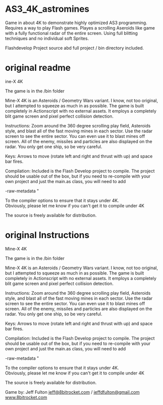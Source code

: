 # AS3_4K_astromines
Game in about 4K to demonstrate highly optimized AS3 programming.  Requires a way to play Flash games. 
Playes a scrolling Aseroids like game with a fully functional radar of the entire screen. Using full blitting techniques and no individual soft
Sprites. 

Flashdevelop Project source abd full project / bin directory included. 

# original readme
ine-X 4K

The game is in the /bin folder

Mine-X 4K is an Asteroids / Geometry Wars variant. I know, not too original, but I attempted to squeeze as much in as possible. The game is built completely in Actionscript with no external assets. It employs a completely blit game screen and pixel perfect collision detection.   

Instructions: Zoom around the 360 degree scrolling play field, Asteroids style, and blast all of the fast moving mines in each sector. Use the radar screen to see the entire sector. You can even use it to blast mines off screen. All of the enemy, missiles and particles are also displayed on the radar. You only get one ship, so be very careful.

Keys: Arrows to move (rotate left and right and thrust with up) and space bar fires.

Compilation:
Included is the Flash Develop project to compile.  The project should be usable out of the box, but if you need to re-compile with your own project and just the main.as class, you will need to add 

-raw-metadata " 

To the compiler options to ensure that  it stays under 4K.  
Obviously, please let me know if you can't get it to compile under 4K

The source is freely available for distribution.

# original Instructions

Mine-X 4K

The game is in the /bin folder

Mine-X 4K is an Asteroids / Geometry Wars variant. I know, not too original, but I attempted to squeeze as much in as possible. The game is built completely in Actionscript with no external assets. It employs a completely blit game screen and pixel perfect collision detection.   

Instructions: Zoom around the 360 degree scrolling play field, Asteroids style, and blast all of the fast moving mines in each sector. Use the radar screen to see the entire sector. You can even use it to blast mines off screen. All of the enemy, missiles and particles are also displayed on the radar. You only get one ship, so be very careful.

Keys: Arrows to move (rotate left and right and thrust with up) and space bar fires.

Compilation:
Included is the Flash Develop project to compile.  The project should be usable out of the box, but if you need to re-compile with your own project and just the main.as class, you will need to add 

-raw-metadata " 

To the compiler options to ensure that  it stays under 4K.  
Obviously, please let me know if you can't get it to compile under 4K

The source is freely available for distribution.

Game by:
Jeff Fulton
jeff@8bitrocket.com / jeffdfulton@gmail.com
www.8bitrocket.com

